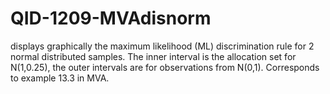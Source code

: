 # QID-1209-MVAdisnorm
displays graphically the maximum likelihood (ML) discrimination rule for 2 normal distributed samples. The inner interval is the allocation set for N(1,0.25), the outer intervals are for observations from N(0,1). Corresponds to example 13.3 in MVA.

